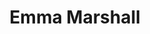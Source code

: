 ---
avatar: /images/people/emma-marshall.jpg
avatar_small: /images/people/emma-marshall_small.jpg
bio: null
homepage: null
instagram: null
linkedin: null
title: Emma Marshall
twitter: null
type: guest
username: emma-marshall
youtube: null
---